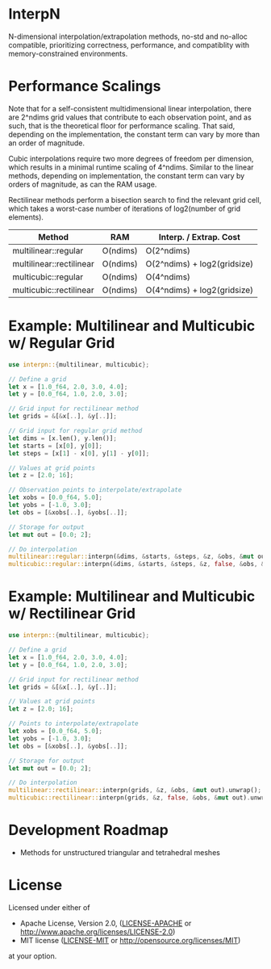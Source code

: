 # InterpN
N-dimensional interpolation/extrapolation methods, no-std and no-alloc compatible,
prioritizing correctness, performance, and compatiblity with memory-constrained environments.

# Performance Scalings
Note that for a self-consistent multidimensional linear interpolation, there are 2^ndims grid values that contribute
to each observation point, and as such, that is the theoretical floor for performance scaling. That said,
depending on the implementation, the constant term can vary by more than an order of magnitude.

Cubic interpolations require two more degrees of freedom per dimension, which results in a minimal runtime scaling of 4^ndims.
Similar to the linear methods, depending on implementation, the constant term can vary by orders of magnitude,
as can the RAM usage.

Rectilinear methods perform a bisection search to find the relevant grid cell, which takes
a worst-case number of iterations of log2(number of grid elements).

| Method                        | RAM       | Interp. / Extrap. Cost       |
|-------------------------------|-----------|------------------------------|
| multilinear::regular          | O(ndims)  | O(2^ndims)                   |
| multilinear::rectilinear      | O(ndims)  | O(2^ndims) + log2(gridsize)  |
| multicubic::regular           | O(ndims)  | O(4^ndims)                   |
| multicubic::rectilinear       | O(ndims)  | O(4^ndims) + log2(gridsize)  |

# Example: Multilinear and Multicubic w/ Regular Grid
```rust
use interpn::{multilinear, multicubic};

// Define a grid
let x = [1.0_f64, 2.0, 3.0, 4.0];
let y = [0.0_f64, 1.0, 2.0, 3.0];

// Grid input for rectilinear method
let grids = &[&x[..], &y[..]];

// Grid input for regular grid method
let dims = [x.len(), y.len()];
let starts = [x[0], y[0]];
let steps = [x[1] - x[0], y[1] - y[0]];

// Values at grid points
let z = [2.0; 16];

// Observation points to interpolate/extrapolate
let xobs = [0.0_f64, 5.0];
let yobs = [-1.0, 3.0];
let obs = [&xobs[..], &yobs[..]];

// Storage for output
let mut out = [0.0; 2];

// Do interpolation
multilinear::regular::interpn(&dims, &starts, &steps, &z, &obs, &mut out);
multicubic::regular::interpn(&dims, &starts, &steps, &z, false, &obs, &mut out);
```

# Example: Multilinear and Multicubic w/ Rectilinear Grid
```rust
use interpn::{multilinear, multicubic};

// Define a grid
let x = [1.0_f64, 2.0, 3.0, 4.0];
let y = [0.0_f64, 1.0, 2.0, 3.0];

// Grid input for rectilinear method
let grids = &[&x[..], &y[..]];

// Values at grid points
let z = [2.0; 16];

// Points to interpolate/extrapolate
let xobs = [0.0_f64, 5.0];
let yobs = [-1.0, 3.0];
let obs = [&xobs[..], &yobs[..]];

// Storage for output
let mut out = [0.0; 2];

// Do interpolation
multilinear::rectilinear::interpn(grids, &z, &obs, &mut out).unwrap();
multicubic::rectilinear::interpn(grids, &z, false, &obs, &mut out).unwrap();
```

# Development Roadmap
* Methods for unstructured triangular and tetrahedral meshes

# License
Licensed under either of

- Apache License, Version 2.0, ([LICENSE-APACHE](LICENSE-APACHE) or http://www.apache.org/licenses/LICENSE-2.0)
- MIT license ([LICENSE-MIT](LICENSE-MIT) or http://opensource.org/licenses/MIT)

at your option.